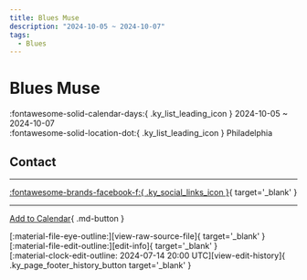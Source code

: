 ```yaml
---
title: Blues Muse
description: "2024-10-05 ~ 2024-10-07"
tags:
  - Blues
---
```


# Blues Muse 

:fontawesome-solid-calendar-days:{ .ky_list_leading_icon } 2024-10-05 ~ 2024-10-07  
:fontawesome-solid-location-dot:{ .ky_list_leading_icon } Philadelphia  

## Contact


---

 [:fontawesome-brands-facebook-f:{ .ky_social_links_icon }](https://www.facebook.com/events/216668367963318){ target='_blank' }

---

[Add to Calendar](https://swing.news/ics/en/2024/us/blues-muse-2024.ics){ .md-button }

<div class="ky_page_footer" markdown>
<div class="ky_page_footer_trailing" markdown="span">
[:material-file-eye-outline:][view-raw-source-file]{ target='_blank' }
[:material-file-edit-outline:][edit-info]{ target='_blank' }
</div>
<div class="ky_page_footer_leading" markdown="span">
[:material-clock-edit-outline: 2024-07-14 20:00 UTC][view-edit-history]{ .ky_page_footer_history_button target='_blank' }
</div>
</div>

[view-raw-source-file]: https://github.com/swingdance/events/blob/main/2024/us/blues-muse-2024.json "View Raw Source File"
[edit-info]: https://github.com/swingdance/events/issues/new?assignees=&labels=update+event&projects=&template=03-update_entity.yml&title=%5B2024%2Fus%5D%20Blues%20Muse&region=us&year=2024&id=blues-muse-2024&name=Blues%20Muse&org_id= "Edit Info"

[view-edit-history]: https://github.com/swingdance/events/commits/main/2024/us/blues-muse-2024.json "View Edit History"
